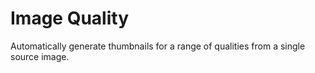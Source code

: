Image Quality
=============

Automatically generate thumbnails for a range of qualities from a single source image. 
